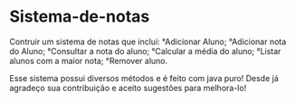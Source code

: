 # Sistema-de-notas

Contruir um sistema de notas que inclui:
  °Adicionar Aluno;
  °Adicionar nota do Aluno;
  °Consultar a nota do aluno;
  °Calcular a média do aluno;
  °Listar alunos com a maior nota;
  °Remover aluno.
  
  Esse sistema possui diversos métodos e é feito com java puro!
  Desde já agradeço sua contribuição e aceito sugestões para melhora-lo!
  
